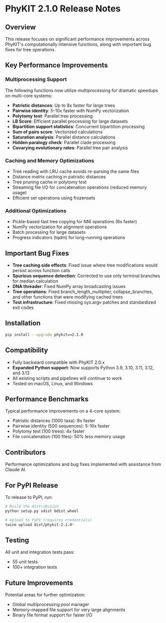 # PhyKIT 2.1.0 Release Notes

## Overview
This release focuses on significant performance improvements across PhyKIT's computationally intensive functions, along with important bug fixes for tree operations.

## Key Performance Improvements

### Multiprocessing Support
The following functions now utilize multiprocessing for dramatic speedups on multi-core systems:
- **Patristic distances**: Up to 8x faster for large trees
- **Pairwise identity**: 5-10x faster with NumPy vectorization
- **Polytomy test**: Parallel tree processing
- **LB Score**: Efficient parallel processing for large datasets
- **Bipartition support statistics**: Concurrent bipartition processing
- **Sum of pairs score**: Vectorized calculations
- **Saturation analysis**: Parallel distance calculations
- **Hidden paralogy check**: Parallel clade processing
- **Covarying evolutionary rates**: Parallel tree pair analysis

### Caching and Memory Optimizations
- Tree reading with LRU cache avoids re-parsing the same files
- Distance matrix caching in patristic distances
- Tree pruning cache in polytomy test
- Streaming file I/O for concatenation operations (reduced memory usage)
- Efficient set operations using frozensets

### Additional Optimizations
- Pickle-based fast tree copying for NNI operations (6x faster)
- NumPy vectorization for alignment operations
- Batch processing for large datasets
- Progress indicators (tqdm) for long-running operations

## Important Bug Fixes
- **Tree caching side effects**: Fixed issue where tree modifications would persist across function calls
- **Spurious sequence detection**: Corrected to use only terminal branches for median calculation
- **DNA threader**: Fixed NumPy array broadcasting issues
- **Tree operations**: Fixed branch_length_multiplier, collapse_branches, and other functions that were modifying cached trees
- **Test infrastructure**: Fixed missing sys.argv patches and standardized exit codes

## Installation
```bash
pip install --upgrade phykit==2.1.0
```

## Compatibility
- Fully backward compatible with PhyKIT 2.0.x
- **Expanded Python support**: Now supports Python 3.9, 3.10, 3.11, 3.12, and 3.13
- All existing scripts and pipelines will continue to work
- Tested on macOS, Linux, and Windows

## Performance Benchmarks
Typical performance improvements on a 4-core system:
- Patristic distances (1000 taxa): 8x faster
- Pairwise identity (500 sequences): 5-10x faster
- Polytomy test (100 trees): 4x faster
- File concatenation (100 files): 50% less memory usage

## Contributors
Performance optimizations and bug fixes implemented with assistance from Claude AI.

## For PyPI Release

To release to PyPI, run:
```bash
# Build the distribution
python setup.py sdist bdist_wheel

# Upload to PyPI (requires credentials)
twine upload dist/phykit-2.1.0*
```

## Testing
All unit and integration tests pass:
- 55 unit tests
- 100+ integration tests

## Future Improvements
Potential areas for further optimization:
- Global multiprocessing pool manager
- Memory-mapped file support for very large alignments
- Binary file format support for faster I/O
